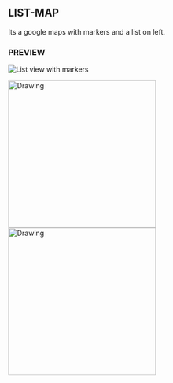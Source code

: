 ## LIST-MAP

Its a google maps with markers and a list on left.

### PREVIEW

![List view with markers](/../master/screenshots/30-disable%20clusters.png?raw=true "List view with markers")

<img src="/../master/screenshots/31-responsive.png" alt="Drawing" width='300px'/>

<img src="/../master/screenshots/32-responsive2.png" alt="Drawing" width='300px'/>

